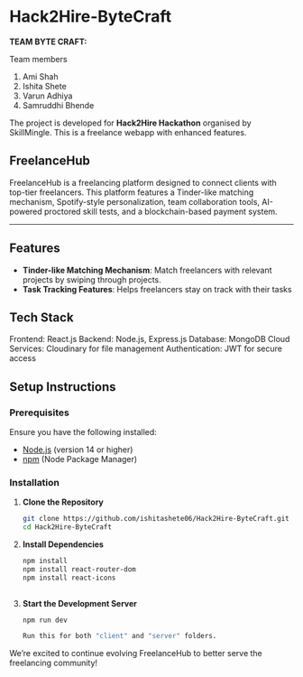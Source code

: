 # Hack2Hire-ByteCraft
**TEAM BYTE CRAFT:**

Team members
1. Ami Shah
2. Ishita Shete
3. Varun Adhiya
4. Samruddhi Bhende

The project is developed for **Hack2Hire Hackathon** organised by SkillMingle. This is a freelance webapp with enhanced features. 

## FreelanceHub

FreelanceHub is a freelancing platform designed to connect clients with top-tier freelancers. This platform features a Tinder-like matching mechanism, Spotify-style personalization, team collaboration tools, AI-powered proctored skill tests, and a blockchain-based payment system.


---

## Features

- **Tinder-like Matching Mechanism**: Match freelancers with relevant projects by swiping through projects.
- **Task Tracking Features**: Helps freelancers stay on track with their tasks

## Tech Stack
Frontend: React.js
Backend: Node.js, Express.js
Database: MongoDB
Cloud Services: Cloudinary for file management
Authentication: JWT for secure access

## Setup Instructions

### Prerequisites

Ensure you have the following installed:

- [Node.js](https://nodejs.org/) (version 14 or higher)
- [npm](https://www.npmjs.com/) (Node Package Manager)

### Installation

1. **Clone the Repository**

   ```bash
   git clone https://github.com/ishitashete06/Hack2Hire-ByteCraft.git
   cd Hack2Hire-ByteCraft

2. **Install Dependencies**

   ```bash
   npm install
   npm install react-router-dom
   npm install react-icons
  

3. **Start the Development Server**

   ```bash
   npm run dev

   Run this for both "client" and "server" folders.

We’re excited to continue evolving FreelanceHub to better serve the freelancing community!
